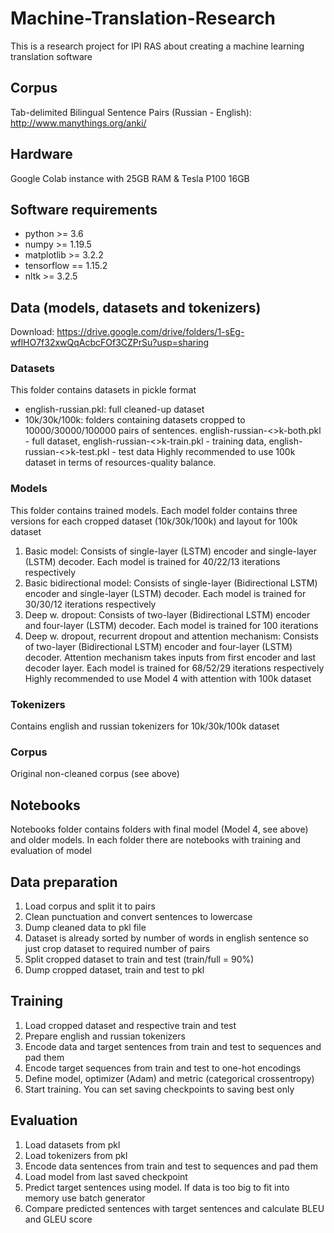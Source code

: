 # Machine-Translation-Research
This is a research project for IPI RAS about creating a machine learning translation software

## Corpus
Tab-delimited Bilingual Sentence Pairs (Russian - English): http://www.manythings.org/anki/

## Hardware
Google Colab instance with 25GB RAM & Tesla P100 16GB

## Software requirements
* python >= 3.6
* numpy >= 1.19.5
* matplotlib >= 3.2.2
* tensorflow == 1.15.2
* nltk >= 3.2.5

## Data (models, datasets and tokenizers)
Download: https://drive.google.com/drive/folders/1-sEg-wflHO7f32xwQqAcbcFOf3CZPrSu?usp=sharing

### Datasets
This folder contains datasets in pickle format
- english-russian.pkl: full cleaned-up dataset
- 10k/30k/100k: folders containing datasets cropped to 10000/30000/100000 pairs of sentences. english-russian-<>k-both.pkl - full dataset, english-russian-<>k-train.pkl - training data, english-russian-<>k-test.pkl - test data
Highly recommended to use 100k dataset in terms of resources-quality balance.

### Models
This folder contains trained models. Each model folder contains three versions for each cropped dataset (10k/30k/100k) and layout for 100k dataset
1) Basic model:
  Consists of single-layer (LSTM) encoder and single-layer (LSTM) decoder. Each model is trained for 40/22/13 iterations respectively
2) Basic bidirectional model:
  Consists of single-layer (Bidirectional LSTM) encoder and single-layer (LSTM) decoder. Each model is trained for 30/30/12 iterations respectively
3) Deep w. dropout:
  Consists of two-layer (Bidirectional LSTM) encoder and four-layer (LSTM) decoder. Each model is trained for 100 iterations
4) Deep w. dropout, recurrent dropout and attention mechanism:
  Consists of two-layer (Bidirectional LSTM) encoder and four-layer (LSTM) decoder. Attention mechanism takes inputs from first encoder and last decoder layer. Each model is trained for 68/52/29 iterations respectively
Highly recommended to use Model 4 with attention with 100k dataset

### Tokenizers
Contains english and russian tokenizers for 10k/30k/100k dataset

### Corpus
Original non-cleaned corpus (see above)

## Notebooks
Notebooks folder contains folders with final model (Model 4, see above) and older models. In each folder there are notebooks with training and evaluation of model

## Data preparation
1) Load corpus and split it to pairs
2) Clean punctuation and convert sentences to lowercase
3) Dump cleaned data to pkl file
4) Dataset is already sorted by number of words in english sentence so just crop dataset to required number of pairs
5) Split cropped dataset to train and test (train/full = 90%)
6) Dump cropped dataset, train and test to pkl

## Training
1) Load cropped dataset and respective train and test
2) Prepare english and russian tokenizers
3) Encode data and target sentences from train and test to sequences and pad them
4) Encode target sequences from train and test to one-hot encodings
5) Define model, optimizer (Adam) and metric (categorical crossentropy)
6) Start training. You can set saving checkpoints to saving best only

## Evaluation
1) Load datasets from pkl
2) Load tokenizers from pkl
3) Encode data sentences from train and test to sequences and pad them
4) Load model from last saved checkpoint
5) Predict target sentences using model. If data is too big to fit into memory use batch generator
6) Compare predicted sentences with target sentences and calculate BLEU and GLEU score
